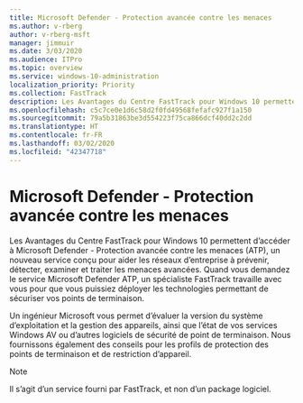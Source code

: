 ```yaml
---
title: Microsoft Defender - Protection avancée contre les menaces
ms.author: v-rberg
author: v-rberg-msft
manager: jimmuir
ms.date: 3/03/2020
ms.audience: ITPro
ms.topic: overview
ms.service: windows-10-administration
localization_priority: Priority
ms.collection: FastTrack
description: Les Avantages du Centre FastTrack pour Windows 10 permettent d’accéder à Microsoft Defender - Protection avancée contre les menaces (ATP), un nouveau service conçu pour aider les réseaux d’entreprise à prévenir, détecter, examiner et traiter les menaces avancées.
ms.openlocfilehash: c5c7ce0e1d6c58d2f0fd49568fefafc927f1a150
ms.sourcegitcommit: 79a5b31863be3d554223f75ca866dcf40dd2c2dd
ms.translationtype: HT
ms.contentlocale: fr-FR
ms.lasthandoff: 03/02/2020
ms.locfileid: "42347718"
---
```

# <a name="microsoft-defender-advanced-threat-protection"></a>Microsoft Defender - Protection avancée contre les menaces

Les Avantages du Centre FastTrack pour Windows 10 permettent d’accéder à Microsoft Defender - Protection avancée contre les menaces (ATP), un nouveau service conçu pour aider les réseaux d’entreprise à prévenir, détecter, examiner et traiter les menaces avancées. Quand vous demandez le service Microsoft Defender ATP, un spécialiste FastTrack travaille avec vous pour que vous puissiez déployer les technologies permettant de sécuriser vos points de terminaison.

Un ingénieur Microsoft vous permet d’évaluer la version du système d’exploitation et la gestion des appareils, ainsi que l’état de vos services Windows AV ou d’autres logiciels de sécurité de point de terminaison. Nous fournissons également des conseils pour les profils de protection des points de terminaison et de restriction d’appareil.  

> [!NOTE]
> Il s’agit d’un service fourni par FastTrack, et non d’un package logiciel. 
